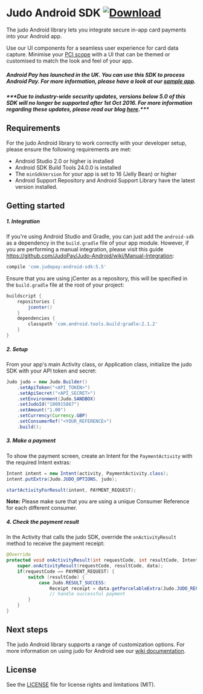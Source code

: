 # Judo Android SDK [ ![Download](https://api.bintray.com/packages/judopay/maven/android-sdk/images/download.svg) ](https://bintray.com/judopay/maven/android-sdk/_latestVersion)

The judo Android library lets you integrate secure in-app card payments into your Android app.

Use our UI components for a seamless user experience for card data capture. Minimise your [PCI scope](https://www.pcisecuritystandards.org/pci_security/completing_self_assessment) with a UI that can be themed or customised to match the look and feel of your app.

##### Android Pay has launched in the UK. You can use this SDK to process Android Pay. For more information, please have a look at our [sample app](https://github.com/JudoPay/Judo-AndroidPay-Sample).

##### **\*\*\*Due to industry-wide security updates, versions below 5.0 of this SDK will no longer be supported after 1st Oct 2016. For more information regarding these updates, please read our blog [here](http://hub.judopay.com/pci31-security-updates/).*****

## Requirements
For the judo Android library to work correctly with your developer setup, please ensure the following requirements are met:

- Android Studio 2.0 or higher is installed
- Android SDK Build Tools 24.0.0 is installed
- The ```minSdkVersion``` for your app is set to 16 (Jelly Bean) or higher
- Android Support Repository and Android Support Library have the latest version installed.

## Getting started
##### 1. Integration
If you're using Android Studio and Gradle, you can just add the `android-sdk` as a dependency in the `build.gradle` file of your app module. However, if you are performing a manual integration, please visit this guide https://github.com/JudoPay/Judo-Android/wiki/Manual-Integration:

```groovy
compile 'com.judopay:android-sdk:5.5'
```

Ensure that you are using jCenter as a repository, this will be specified in the ```build.gradle``` file at the root of your project:

```groovy
buildscript {
    repositories {
        jcenter()
    }
    dependencies {
        classpath 'com.android.tools.build:gradle:2.1.2'
    }
}
```

##### 2. Setup
From your app's main Activity class, or Application class, initialize the judo SDK with your API token and secret:
```java
Judo judo = new Judo.Builder()
    .setApiToken("<API_TOKEN>")
    .setApiSecret("<API_SECRET>")
    .setEnvironment(Judo.SANDBOX)
    .setJudoId("100915867")
    .setAmount("1.00")
    .setCurrency(Currency.GBP)
    .setConsumerRef("<YOUR_REFERENCE>")
    .build();
```
##### 3. Make a payment
To show the payment screen, create an Intent for the `PaymentActivity` with the required Intent extras:
```java
Intent intent = new Intent(activity, PaymentActivity.class);
intent.putExtra(Judo.JUDO_OPTIONS, judo);

startActivityForResult(intent, PAYMENT_REQUEST);
```
**Note:** Please make sure that you are using a unique Consumer Reference for each different consumer.

##### 4. Check the payment result
In the Activity that calls the judo SDK, override the ```onActivityResult``` method to receive the payment receipt:
```java
@Override
protected void onActivityResult(int requestCode, int resultCode, Intent data) {
    super.onActivityResult(requestCode, resultCode, data);
    if(requestCode == PAYMENT_REQUEST) {
        switch (resultCode) {
            case Judo.RESULT_SUCCESS:
                Receipt receipt = data.getParcelableExtra(Judo.JUDO_RECEIPT);
                // handle successful payment
        }
    }
}
```

## Next steps
The judo Android library supports a range of customization options. For more information on using judo for Android see our [wiki documentation](https://github.com/JudoPay/Judo-Android/wiki). 

## License
See the [LICENSE](https://github.com/JudoPay/Judo-Android/blob/master/LICENSE) file for license rights and limitations (MIT).
